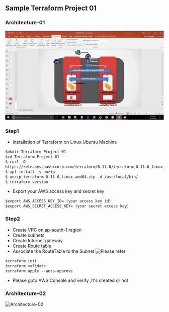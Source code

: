 Sample Terraform Project 01
--------------------------------------------
### Architecture-01 
![Architecture](Architecture-01.jpg)

### Step1
- Installation of Terraform on Linux Ubuntu Machine
```
$mkdir Terraform-Project-01
$cd Terraform-Project-01 
$ curl -O https://releases.hashicorp.com/terraform/0.11.0/terraform_0.11.0_linux_amd64.zip
$ apt install -y unzip
$ unzip terraform_0.11.0_linux_amd64.zip -d /usr/local/bin/
$ terraform version
 ```
- Export your AWS access key and secret key
```
$export AWS_ACCESS_KEY_ID= (your access key id)
$export AWS_SECRET_ACCESS_KEY= (your secret access key)

```
### Step2 
- Create VPC on ap-south-1 region
- Create subnets
- Create Internet gateway 
- Create Route table
- Associate the RouteTable to the Subnet 
![Please refer](https://github.com/nagaraju7225/Terraform-2022.git)

```
terraform init
terraform validate
terraform apply --auto-approve
```
- Please goto AWS Console and verify ,It's created or not
### Architecture-02
![Architecture-02](Architecture-02.jpg)



